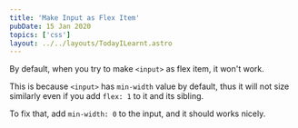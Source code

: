 ```yaml
---
title: 'Make Input as Flex Item'
pubDate: 15 Jan 2020
topics: ['css']
layout: ../../layouts/TodayILearnt.astro
---
```


By default, when you try to make `<input>` as flex item, it won't work.

This is because `<input>` has `min-width` value by default, thus it will not size similarly even if you add `flex: 1` to it and its sibling.

To fix that, add `min-width: 0` to the input, and it should works nicely.
